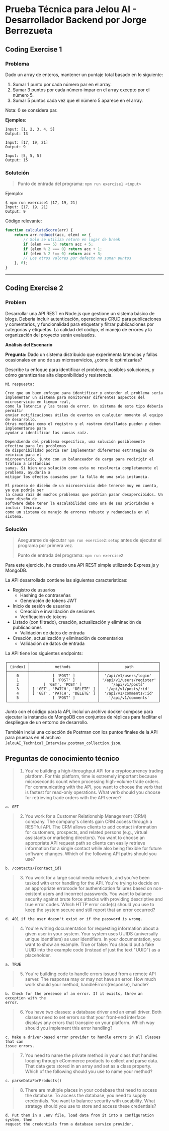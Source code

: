 
# Prueba Técnica para Jelou AI - Desarrollador Backend por Jorge Berrezueta

## Coding Exercise 1

### Problema

Dado un array de enteros, mantener un puntaje total basado en lo siguiente:
1. Sumar 1 punto por cada número par en el array.
2. Sumar 3 puntos por cada número impar en el array excepto por el número 5.
3. Sumar 5 puntos cada vez que el número 5 aparece en el array.

Nota: 0 se considera par.

**Ejemplos:**

```
Input: [1, 2, 3, 4, 5]
Output: 13
```

```
Input: [17, 19, 21]
Output: 9
```

```
Input: [5, 5, 5]
Output: 15
```

### Solutción

> Punto de entrada del programa: `npm run exercise1 <input>`

Ejemplo:
```shell
$ npm run exercise1 [17, 19, 21]
Input: [17, 19, 21]
Output: 9
```

Código relevante:

```javascript
function calculateScore(arr) {
    return arr.reduce((acc, elem) => {
        // Solo se utiliza return en lugar de break
        if (elem === 5) return acc + 5;
        if (elem % 2 === 0) return acc + 1;
        if (elem % 2 !== 0) return acc + 3;
        // Los otros valores por defecto no suman puntos
    }, 0);
}
```
___

## Coding Exercise 2

### Problem

Desarrollar una API REST en Node.js que gestione un sistema básico de blogs.
Debería incluir autenticación, operaciones CRUD para publicaciones y comentarios, y
funcionalidad para etiquetar y filtrar publicaciones por categorías y etiquetas.
La calidad del código, el manejo de errores y la organización del proyecto serán evaluados.

**Análisis del Escenario**

**Pregunta:** Dado un sistema distribuido que experimenta latencias y fallas 
ocasionales en uno de sus microservicios, ¿cómo lo optimizarías?

Describe tu enfoque para identificar el problema, posibles soluciones, y cómo
garantizarías alta disponibilidad y resistencia.

```plaintext
Mi respuesta:

Creo que un buen enfoque para identificar y entender el problema sería 
implementar un sistema para monitorear diferentes aspectos del microservicio en tiempo real, 
como la latencia y las tasas de error. Un sistema de este tipo debería permitir 
enviar notificaciones útiles de eventos en cualquier momento al equipo de desarrollo. 
Otras medidas como el registro y el rastreo detallados pueden y deben implementarse para 
ayudar a identificar las causas raíz.

Dependiendo del problema específico, una solución posiblemente efectiva para los problemas 
de disponibilidad podría ser implementar diferentes estrategias de reinicio para el 
microservicio, junto con un balanceador de carga para redirigir el tráfico a instancias 
sanas. Si bien una solución como esta no resolvería completamente el problema, ayudaría a 
mitigar los efectos causados por la falla de una sola instancia.

El proceso de diseño de un microservicio debe tenerse muy en cuenta, ya que podría ser 
la causa raíz de muchos problemas que podrían pasar desapercibidos. Un buen diseño de 
software debe tener la escalabilidad como una de sus prioridades e incluir técnicas 
como un sistema de manejo de errores robusto y redundancia en el sistema.  
```

### Solución

> Asegurarse de ejecutar `npm run exercise2:setup` antes de ejecutar el programa por primera vez.
> 
> Punto de entrada del programa: `npm run exercise2`


Para este ejercicio, he creado una API REST simple utilizando Express.js y MongoDB.

La API desarrollada contiene las siguientes características:

- Registro de usuarios
  - Hashing de contraseñas
  - Generación de tokens JWT
- Inicio de sesión de usuarios
  - Creación e invalidación de sesiones
  - Verificación de tokens
- Listado (con filtrado), creación, actualización y eliminación de publicaciones
  - Validación de datos de entrada
- Creación, actualización y eliminación de comentarios
  - Validación de datos de entrada

La API tiene los siguientes endpoints:

```
┌─────────┬──────────────────────────────┬──────────────────────────┐
│ (index) │           methods            │           path           │
├─────────┼──────────────────────────────┼──────────────────────────┤
│    0    │          [ 'POST' ]          │  '/api/v1/users/login'   │
│    1    │          [ 'POST' ]          │ '/api/v1/users/register' │
│    2    │      [ 'GET', 'POST' ]       │     '/api/v1/posts'      │
│    3    │ [ 'GET', 'PATCH', 'DELETE' ] │   '/api/v1/posts/:id'    │
│    4    │ [ 'GET', 'PATCH', 'DELETE' ] │  '/api/v1/comments/:id'  │
│    5    │          [ 'POST' ]          │    '/api/v1/comments'    │
└─────────┴──────────────────────────────┴──────────────────────────┘
```

Junto con el código para la API, incluí un archivo docker compose para ejecutar la instancia de MongoDB con conjuntos de réplicas para facilitar el despliegue de un entorno de desarrollo.

También incluí una colección de Postman con los puntos finales de la API para pruebas en el archivo `JelouAI_Technical_Interview.postman_collection.json`.

## Preguntas de conocimiento técnico

> 1. You're building a high-throughput API for a cryptocurrency trading platform. For this platform, time is extremely important because microseconds count when processing high-volume trade orders. For communicating with the API, you want to choose the verb that is fastest for read-only operations. What verb should you choose for retrieving trade orders with the API server?

```
a. GET
```

> 2. You work for a Customer Relationship Management (CRM) company. The company's clients gain CRM access through a RESTful API. The CRM allows clients to add contact information for customers, prospects, and related persons (e.g., virtual assistants or marketing directors). You want to choose an appropriate API request path so clients can easily retrieve information for a single contact while also being flexible for future software changes. Which of the following API paths should you use?

```
b. /contacts/{contact_id}
```

> 3. You work for a large social media network, and you've been tasked with error handling for the API. You're trying to decide on an appropriate errorcode for authentication failures based on non-existent users and incorrect passwords. You want to balance security against brute force attacks with providing descriptive and true error codes. Which HTTP error code(s) should you use to keep the system secure and still report that an error occurred?

```plaintext
d. 401 if the user doesn't exist or if the password is wrong.
```

> 4. You're writing documentation for requesting information about a given user in your system. Your system uses UUIDS (universally unique identifiers) as user identifiers. In your documentation, you want to show an example. True or false: You should put a fake UUID into the example code (instead of just the text "UUID") as a placeholder.

```plaintext
a. TRUE
```

> 5. You're building code to handle errors issued from a remote API server. The response may or may not have an error. How much work should your method, handleErrors(response), handle?

```plaintext
b. Check for the presence of an error. If it exists, throw an exception with the
error.
```

> 6. You have two classes: a database driver and an email driver. Both classes need to set errors so that your front-end interface displays any errors that transpire on your platform. Which way should you implement this error handling?

```plaintext
c. Make a driver-based error provider to handle errors in all classes that can
issue errors.
```

> 7. You need to name the private method in your class that handles looping through eCommerce products to collect and parse data. That data gets stored in an array and set as a class property. Which of the following should you use to name your method?

```plaintext
c. parseDataForProducts()
```

> 8. There are multiple places in your codebase that need to access the database. To access the database, you need to supply credentials. You want to balance security with useability. What strategy should you use to store and access these credentials?

```plaintext
d. Put them in a .env file, load data from it into a configuration system, then
request the credentials from a database service provider.
```
